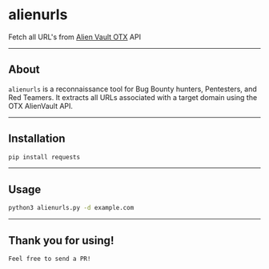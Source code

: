 # alienurls

Fetch all URL's from [Alien Vault OTX](https://otx.alienvault.com/) API

---

## About
`alienurls` is a reconnaissance tool for Bug Bounty hunters, Pentesters, and Red Teamers. It extracts all URLs associated with a target domain using the OTX AlienVault API.

---

## Installation
```sh
pip install requests
```

---

## Usage
```sh
python3 alienurls.py -d example.com
```

---

## Thank you for using!
```
Feel free to send a PR! 
```
